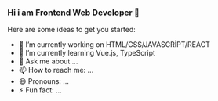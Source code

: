### Hi i am Frontend Web Developer 👋



Here are some ideas to get you started:

- 🔭 I’m currently working on HTML/CSS/JAVASCRİPT/REACT
- 🌱 I’m currently learning Vue.js, TypeScript
- 💬 Ask me about ...
- 📫 How to reach me: ...
- 😄 Pronouns: ...
- ⚡ Fun fact: ...

